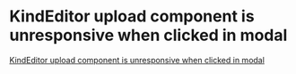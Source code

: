 # KindEditor upload component is unresponsive when clicked in modal
[KindEditor upload component is unresponsive when clicked in modal](https://aiwithcloud.com/2022/09/19/kindeditor_upload_component_is_unresponsive_when_clicked_in_modal/)